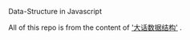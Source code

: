 Data-Structure in Javascript

All of this repo is from the content of ['大话数据结构'](https://www.amazon.com/%E5%A4%A7%E8%AF%9D%E6%95%B0%E6%8D%AE%E7%BB%93%E6%9E%84-%E7%A8%8B%E6%9D%B0/dp/B01EP93PH6/ref=sr_1_1?ie=UTF8&qid=1545213040&sr=8-1&keywords=%E5%A4%A7%E8%AF%9D%E6%95%B0%E6%8D%AE%E7%BB%93%E6%9E%84) .